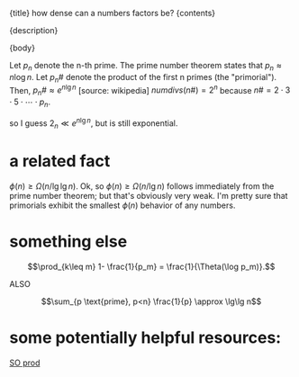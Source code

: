 {title}
how dense can a numbers factors be?
{contents}

{description}

{body}

Let $p_n$ denote the n-th prime. The prime number theorem states that $p_{n}\approx n\log n$.
Let $p_n\#$ denote the product of the first n primes (the "primorial").
Then, $p_n\# \approx e^{n\lg n}$ [source: wikipedia]
$numdivs(n\#) = 2^{n}$ because $n\# = 2\cdot 3 \cdot 5 \cdot \cdots
\cdot p_n$.

so I guess $2_{n} \ll e^{n\lg n}$, but is still exponential.


# a related fact

$\phi(n) \geq \Omega(n / \lg\lg n)$.
Ok, so  $\phi(n) \geq \Omega(n /\lg n)$ follows immediately from
the prime number theorem; but that's obviously very weak. 
I'm pretty sure that primorials exhibit the smallest $\phi(n)$
behavior of any numbers.

# something else
$$\prod_{k\leq m} 1- \frac{1}{p_m} = \frac{1}{\Theta(\log p_m)}.$$

ALSO

$$\sum_{p \text{prime}, p<n} \frac{1}{p} \approx \lg\lg n$$


# some potentially helpful resources:

[SO prod](https://math.stackexchange.com/questions/1744016/sum-of-products-of-1-1-p)

